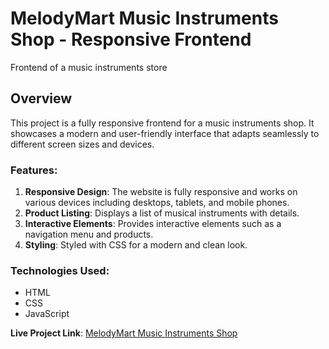 # MelodyMart Music Instruments Shop - Responsive Frontend
Frontend of a music instruments store

## Overview
This project is a fully responsive frontend for a music instruments shop. It showcases a modern and user-friendly interface that adapts seamlessly to different screen sizes and devices.

### Features:
1. **Responsive Design**: The website is fully responsive and works on various devices including desktops, tablets, and mobile phones.
2. **Product Listing**: Displays a list of musical instruments with details.
3. **Interactive Elements**: Provides interactive elements such as a navigation menu and products.
4. **Styling**: Styled with CSS for a modern and clean look.

### Technologies Used:
- HTML
- CSS
- JavaScript

**Live Project Link**: [MelodyMart Music Instruments Shop](https://melody-mart.netlify.app/)
